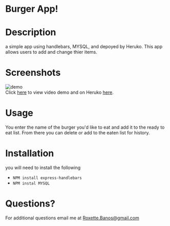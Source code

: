 # Burger App!

# Description 
a simple app using handlebars, MYSQL, and depoyed by Heruko. This app allows users to add and change thier items. 

# Screenshots 
![demo](https://github.com/chavelyo3/ReadMeGen/blob/main/assets/Untitled_%20Dec%204,%202020%201_18%20PM.gif?raw=true)<br>
 Click [here](https://drive.google.com/file/d/1GPgXHI9zNQvBC3G8ygVgqTTqtfvio218/view) to view video demo and on Heruko [here](https://secret-citadel-14425.herokuapp.com/).


# Usage 
You enter the name of the burger you'd like to eat and add it to the ready to eat list. From there you can delete or add to the eaten list for history. 

# Installation 
you will need to install the following 
* <code>NPM install express-handlebars</code>
* <code>NPM instal MYSQL</code>


# Questions? 
For additional questions email me at Roxette.Banos@gmail.com